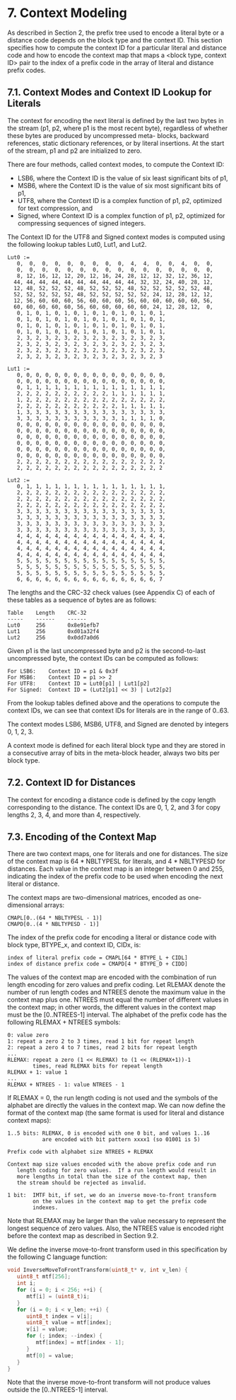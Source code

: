 # 7.  Context Modeling

As described in Section 2, the prefix tree used to encode a literal byte or a distance code depends on the block type and the context ID. This section specifies how to compute the context ID for a particular literal and distance code and how to encode the context map that maps a &lt;block type, context ID&gt; pair to the index of a prefix code in the array of literal and distance prefix codes.

## 7.1.  Context Modes and Context ID Lookup for Literals

The context for encoding the next literal is defined by the last two bytes in the stream \(p1, p2, where p1 is the most recent byte\), regardless of whether these bytes are produced by uncompressed meta- blocks, backward references, static dictionary references, or by literal insertions.  At the start of the stream, p1 and p2 are initialized to zero.

There are four methods, called context modes, to compute the Context ID:

* LSB6, where the Context ID is the value of six least significant bits of p1,
* MSB6, where the Context ID is the value of six most significant bits of p1,
* UTF8, where the Context ID is a complex function of p1, p2, optimized for text compression, and
* Signed, where Context ID is a complex function of p1, p2, optimized for compressing sequences of signed integers.

The Context ID for the UTF8 and Signed context modes is computed using the following lookup tables Lut0, Lut1, and Lut2.

```
Lut0 :=
   0,  0,  0,  0,  0,  0,  0,  0,  0,  4,  4,  0,  0,  4,  0,  0,
   0,  0,  0,  0,  0,  0,  0,  0,  0,  0,  0,  0,  0,  0,  0,  0,
   8, 12, 16, 12, 12, 20, 12, 16, 24, 28, 12, 12, 32, 12, 36, 12,
  44, 44, 44, 44, 44, 44, 44, 44, 44, 44, 32, 32, 24, 40, 28, 12,
  12, 48, 52, 52, 52, 48, 52, 52, 52, 48, 52, 52, 52, 52, 52, 48,
  52, 52, 52, 52, 52, 48, 52, 52, 52, 52, 52, 24, 12, 28, 12, 12,
  12, 56, 60, 60, 60, 56, 60, 60, 60, 56, 60, 60, 60, 60, 60, 56,
  60, 60, 60, 60, 60, 56, 60, 60, 60, 60, 60, 24, 12, 28, 12,  0,
   0, 1, 0, 1, 0, 1, 0, 1, 0, 1, 0, 1, 0, 1, 0, 1,
   0, 1, 0, 1, 0, 1, 0, 1, 0, 1, 0, 1, 0, 1, 0, 1,
   0, 1, 0, 1, 0, 1, 0, 1, 0, 1, 0, 1, 0, 1, 0, 1,
   0, 1, 0, 1, 0, 1, 0, 1, 0, 1, 0, 1, 0, 1, 0, 1,
   2, 3, 2, 3, 2, 3, 2, 3, 2, 3, 2, 3, 2, 3, 2, 3,
   2, 3, 2, 3, 2, 3, 2, 3, 2, 3, 2, 3, 2, 3, 2, 3,
   2, 3, 2, 3, 2, 3, 2, 3, 2, 3, 2, 3, 2, 3, 2, 3,
   2, 3, 2, 3, 2, 3, 2, 3, 2, 3, 2, 3, 2, 3, 2, 3

Lut1 :=
   0, 0, 0, 0, 0, 0, 0, 0, 0, 0, 0, 0, 0, 0, 0, 0,
   0, 0, 0, 0, 0, 0, 0, 0, 0, 0, 0, 0, 0, 0, 0, 0,
   0, 1, 1, 1, 1, 1, 1, 1, 1, 1, 1, 1, 1, 1, 1, 1,
   2, 2, 2, 2, 2, 2, 2, 2, 2, 2, 1, 1, 1, 1, 1, 1,
   1, 2, 2, 2, 2, 2, 2, 2, 2, 2, 2, 2, 2, 2, 2, 2,
   2, 2, 2, 2, 2, 2, 2, 2, 2, 2, 2, 1, 1, 1, 1, 1,
   1, 3, 3, 3, 3, 3, 3, 3, 3, 3, 3, 3, 3, 3, 3, 3,
   3, 3, 3, 3, 3, 3, 3, 3, 3, 3, 3, 1, 1, 1, 1, 0,
   0, 0, 0, 0, 0, 0, 0, 0, 0, 0, 0, 0, 0, 0, 0, 0,
   0, 0, 0, 0, 0, 0, 0, 0, 0, 0, 0, 0, 0, 0, 0, 0,
   0, 0, 0, 0, 0, 0, 0, 0, 0, 0, 0, 0, 0, 0, 0, 0,
   0, 0, 0, 0, 0, 0, 0, 0, 0, 0, 0, 0, 0, 0, 0, 0,
   0, 0, 0, 0, 0, 0, 0, 0, 0, 0, 0, 0, 0, 0, 0, 0,
   0, 0, 0, 0, 0, 0, 0, 0, 0, 0, 0, 0, 0, 0, 0, 0,
   2, 2, 2, 2, 2, 2, 2, 2, 2, 2, 2, 2, 2, 2, 2, 2,
   2, 2, 2, 2, 2, 2, 2, 2, 2, 2, 2, 2, 2, 2, 2, 2

Lut2 :=
   0, 1, 1, 1, 1, 1, 1, 1, 1, 1, 1, 1, 1, 1, 1, 1,
   2, 2, 2, 2, 2, 2, 2, 2, 2, 2, 2, 2, 2, 2, 2, 2,
   2, 2, 2, 2, 2, 2, 2, 2, 2, 2, 2, 2, 2, 2, 2, 2,
   2, 2, 2, 2, 2, 2, 2, 2, 2, 2, 2, 2, 2, 2, 2, 2,
   3, 3, 3, 3, 3, 3, 3, 3, 3, 3, 3, 3, 3, 3, 3, 3,
   3, 3, 3, 3, 3, 3, 3, 3, 3, 3, 3, 3, 3, 3, 3, 3,
   3, 3, 3, 3, 3, 3, 3, 3, 3, 3, 3, 3, 3, 3, 3, 3,
   3, 3, 3, 3, 3, 3, 3, 3, 3, 3, 3, 3, 3, 3, 3, 3,
   4, 4, 4, 4, 4, 4, 4, 4, 4, 4, 4, 4, 4, 4, 4, 4,
   4, 4, 4, 4, 4, 4, 4, 4, 4, 4, 4, 4, 4, 4, 4, 4,
   4, 4, 4, 4, 4, 4, 4, 4, 4, 4, 4, 4, 4, 4, 4, 4,
   4, 4, 4, 4, 4, 4, 4, 4, 4, 4, 4, 4, 4, 4, 4, 4,
   5, 5, 5, 5, 5, 5, 5, 5, 5, 5, 5, 5, 5, 5, 5, 5,
   5, 5, 5, 5, 5, 5, 5, 5, 5, 5, 5, 5, 5, 5, 5, 5,
   5, 5, 5, 5, 5, 5, 5, 5, 5, 5, 5, 5, 5, 5, 5, 5,
   6, 6, 6, 6, 6, 6, 6, 6, 6, 6, 6, 6, 6, 6, 6, 7
```

The lengths and the CRC-32 check values \(see Appendix C\) of each of these tables as a sequence of bytes are as follows:

```
Table    Length    CRC-32
-----    ------    ------
Lut0     256       0x8e91efb7
Lut1     256       0xd01a32f4
Lut2     256       0x0dd7a0d6
```

Given p1 is the last uncompressed byte and p2 is the second-to-last uncompressed byte, the context IDs can be computed as follows:

```
For LSB6:    Context ID = p1 & 0x3f
For MSB6:    Context ID = p1 >> 2
For UTF8:    Context ID = Lut0[p1] | Lut1[p2]
For Signed:  Context ID = (Lut2[p1] << 3) | Lut2[p2]
```

From the lookup tables defined above and the operations to compute the context IDs, we can see that context IDs for literals are in the range of 0..63.

The context modes LSB6, MSB6, UTF8, and Signed are denoted by integers 0, 1, 2, 3.

A context mode is defined for each literal block type and they are stored in a consecutive array of bits in the meta-block header, always two bits per block type.

## 7.2.  Context ID for Distances

The context for encoding a distance code is defined by the copy length corresponding to the distance.  The context IDs are 0, 1, 2, and 3 for copy lengths 2, 3, 4, and more than 4, respectively.

## 7.3.  Encoding of the Context Map

There are two context maps, one for literals and one for distances. The size of the context map is 64 \* NBLTYPESL for literals, and 4 \* NBLTYPESD for distances.  Each value in the context map is an integer between 0 and 255, indicating the index of the prefix code to be used when encoding the next literal or distance.

The context maps are two-dimensional matrices, encoded as one- dimensional arrays:

```
CMAPL[0..(64 * NBLTYPESL - 1)]
CMAPD[0..(4 * NBLTYPESD - 1)]
```

The index of the prefix code for encoding a literal or distance code with block type, BTYPE\_x, and context ID, CIDx, is:

```
index of literal prefix code = CMAPL[64 * BTYPE_L + CIDL]
index of distance prefix code = CMAPD[4 * BTYPE_D + CIDD]
```

The values of the context map are encoded with the combination of run length encoding for zero values and prefix coding.  Let RLEMAX denote the number of run length codes and NTREES denote the maximum value in the context map plus one.  NTREES must equal the number of different values in the context map; in other words, the different values in the context map must be the \[0..NTREES-1\] interval.  The alphabet of the prefix code has the following RLEMAX + NTREES symbols:

```
0: value zero
1: repeat a zero 2 to 3 times, read 1 bit for repeat length
2: repeat a zero 4 to 7 times, read 2 bits for repeat length
...
RLEMAX: repeat a zero (1 << RLEMAX) to (1 << (RLEMAX+1))-1
        times, read RLEMAX bits for repeat length
RLEMAX + 1: value 1
...
RLEMAX + NTREES - 1: value NTREES - 1
```

If RLEMAX = 0, the run length coding is not used and the symbols of the alphabet are directly the values in the context map.  We can now define the format of the context map \(the same format is used for literal and distance context maps\):

```
1..5 bits: RLEMAX, 0 is encoded with one 0 bit, and values 1..16
           are encoded with bit pattern xxxx1 (so 01001 is 5)

Prefix code with alphabet size NTREES + RLEMAX

Context map size values encoded with the above prefix code and run
   length coding for zero values.  If a run length would result in
   more lengths in total than the size of the context map, then
   the stream should be rejected as invalid.

1 bit:  IMTF bit, if set, we do an inverse move-to-front transform
        on the values in the context map to get the prefix code
        indexes.

```

Note that RLEMAX may be larger than the value necessary to represent the longest sequence of zero values.  Also, the NTREES value is encoded right before the context map as described in Section 9.2.

We define the inverse move-to-front transform used in this specification by the following C language function:

```cpp
void InverseMoveToFrontTransform(uint8_t* v, int v_len) {
   uint8_t mtf[256];
   int i;
   for (i = 0; i < 256; ++i) {
      mtf[i] = (uint8_t)i;
   }
   for (i = 0; i < v_len; ++i) {
      uint8_t index = v[i];
      uint8_t value = mtf[index];
      v[i] = value;
      for (; index; --index) {
         mtf[index] = mtf[index - 1];
      }
      mtf[0] = value;
   }
}
```

Note that the inverse move-to-front transform will not produce values outside the \[0..NTREES-1\] interval.

